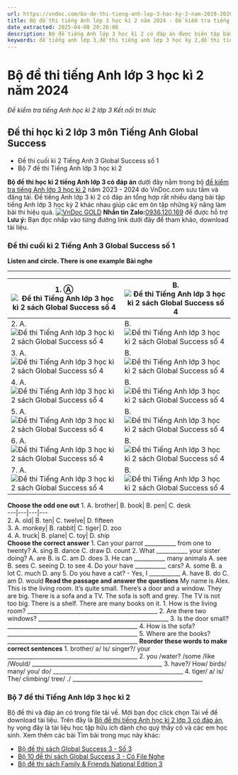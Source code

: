 ```yaml
---
url: https://vndoc.com/bo-de-thi-tieng-anh-lop-3-hoc-ky-2-nam-2019-2020-201029
title: Bộ đề thi tiếng Anh lớp 3 học kì 2 năm 2024 - Đề kiểm tra tiếng Anh học kì 2 lớp 3 Kết nối tri thức - VnDoc.com
date_extracted: 2025-04-08 20:26:06
description: Bộ đề tiếng Anh lớp 3 học kì 2 có đáp án được biên tập bám sát chương trình học kì 2 lớp 3 môn tiếng Anh giúp các em ôn tập kiến thức Từ vựng - Ngữ pháp tiếng Anh trọng tâm lớp 3 tập 2 hiệu quả.
keywords: đề tiếng anh lớp 3,đề thi tiếng anh lớp 3 học kỳ 2,đề thi tiếng anh lớp 3,de thi tieng anh lop 3 hoc ki 2,đề thi học kì 2 lớp 3 môn tiếng anh,đề thi tiếng anh lớp 3 kì 2,đề thi tiếng anh học kì 2 lớp 3,đề tiếng anh lớp 3 học kì 2,đề kiểm tra tiếng anh lớp 3 học kì 2,đề thi học kì 2 môn tiếng anh lớp 3,đề thi học kì 2 tiếng anh lớp 3
---
```


# Bộ đề thi tiếng Anh lớp 3 học kì 2 năm 2024
 _Đề kiểm tra tiếng Anh học kì 2 lớp 3 Kết nối tri thức_
## Đề thi học kì 2 lớp 3 môn Tiếng Anh Global Success
  * Đề thi cuối kì 2 Tiếng Anh 3 Global Success số 1
  * Bộ 7 đề thi Tiếng Anh lớp 3 học kì 2 

**Bộ đề thi học kì 2 tiếng Anh lớp 3 có đáp án** dưới đây nằm trong bộ [đề kiểm tra tiếng Anh lớp 3 học kì 2](<https://vndoc.com/de-thi-hoc-ki-2-lop-3-mon-tieng-anh>) năm 2023 - 2024 do VnDoc.com sưu tầm và đăng tải. Đề tiếng Anh lớp 3 kì 2 có đáp án tổng hợp rất nhiều dạng bài tập tiếng Anh lớp 3 học kỳ 2 khác nhau giúp các em ôn tập những kỹ năng làm bài thi hiệu quả.
[![VnDoc GOLD](https://i.vdoc.vn/data/image/2024/04/16/vndoc-gold.png)](<https://khoahoc.vn/dat-hang?appid=vndoc.com&productId=1> "VnDoc GOLD")
**Nhắn tin Zalo:**[0936.120.169](</goto?u=aHR0cHM6Ly96YWxvLm1lLzI1MTk5ODg5Mzc3MDAzOTY2NjE%3D>) để được hỗ trợ
**Lưu ý:** Bạn đọc nhấp vào từng đường link dưới đây để tham khảo, download tài liệu.
### **Đề thi cuối kì 2 Tiếng Anh 3 Global Success số 1**
**Listen and circle. There is one example**
**Bài nghe**
****
1\. Ⓐ![Đề thi Tiếng Anh lớp 3 học kì 2 sách Global Success số 4](https://i.vdoc.vn/data/image/2023/04/24/de-thi-tieng-anh-lop-3-hoc-ki-2-sach-global-success-so-4-1.png)|  B. ![Đề thi Tiếng Anh lớp 3 học kì 2 sách Global Success số 4](https://i.vdoc.vn/data/image/2023/04/24/de-thi-tieng-anh-lop-3-hoc-ki-2-sach-global-success-so-4-2.png)  
---|---  
2\. A. ![Đề thi Tiếng Anh lớp 3 học kì 2 sách Global Success số 4](https://i.vdoc.vn/data/image/2023/04/24/de-thi-tieng-anh-lop-3-hoc-ki-2-sach-global-success-so-4-3.png)| B. ![Đề thi Tiếng Anh lớp 3 học kì 2 sách Global Success số 4](https://i.vdoc.vn/data/image/2023/04/24/de-thi-tieng-anh-lop-3-hoc-ki-2-sach-global-success-so-4-4.png)  
3\. A. ![Đề thi Tiếng Anh lớp 3 học kì 2 sách Global Success số 4](https://i.vdoc.vn/data/image/2023/04/24/de-thi-tieng-anh-lop-3-hoc-ki-2-sach-global-success-so-4-5.png)| B. ![Đề thi Tiếng Anh lớp 3 học kì 2 sách Global Success số 4](https://i.vdoc.vn/data/image/2023/04/24/de-thi-tieng-anh-lop-3-hoc-ki-2-sach-global-success-so-4-6.png)  
4\. A. ![Đề thi Tiếng Anh lớp 3 học kì 2 sách Global Success số 4](https://i.vdoc.vn/data/image/2023/04/24/de-thi-tieng-anh-lop-3-hoc-ki-2-sach-global-success-so-4-7.png)| B. ![Đề thi Tiếng Anh lớp 3 học kì 2 sách Global Success số 4](https://i.vdoc.vn/data/image/2023/04/24/de-thi-tieng-anh-lop-3-hoc-ki-2-sach-global-success-so-4-8.png)  
5\. A. ![Đề thi Tiếng Anh lớp 3 học kì 2 sách Global Success số 4](https://i.vdoc.vn/data/image/2023/04/24/de-thi-tieng-anh-lop-3-hoc-ki-2-sach-global-success-so-4-9.png)| B. ![Đề thi Tiếng Anh lớp 3 học kì 2 sách Global Success số 4](https://i.vdoc.vn/data/image/2023/04/24/de-thi-tieng-anh-lop-3-hoc-ki-2-sach-global-success-so-4-10.png)  
6\. A. ![Đề thi Tiếng Anh lớp 3 học kì 2 sách Global Success số 4](https://i.vdoc.vn/data/image/2023/04/24/de-thi-tieng-anh-lop-3-hoc-ki-2-sach-global-success-so-4-11.png)| B. ![Đề thi Tiếng Anh lớp 3 học kì 2 sách Global Success số 4](https://i.vdoc.vn/data/image/2023/04/24/de-thi-tieng-anh-lop-3-hoc-ki-2-sach-global-success-so-4-12.png)  
7\. A. ![Đề thi Tiếng Anh lớp 3 học kì 2 sách Global Success số 4](https://i.vdoc.vn/data/image/2023/04/24/de-thi-tieng-anh-lop-3-hoc-ki-2-sach-global-success-so-4-13.png)| B. ![Đề thi Tiếng Anh lớp 3 học kì 2 sách Global Success số 4](https://i.vdoc.vn/data/image/2023/04/24/de-thi-tieng-anh-lop-3-hoc-ki-2-sach-global-success-so-4-14.png)  
**Choose the odd one out**
1\. A. brother| B.  book| B. pen| C. desk  
---|---|---|---  
2\. A. old| B. ten| C. twelve| D. fifteen  
3\. A. monkey| B. rabbit| C. tiger| D. zoo  
4\. A. truck| B. plane| C. toy| D. ship  
**Choose the correct answer**
1\. Can your parrot \_\_\_\_\_\_\_\_\_\_\_ from one to twenty?
A. sing
B. dance
C. draw
D. count
2\. What \_\_\_\_\_\_\_\_\_\_\_ your sister doing?
A. are
B. is
C. am
D. does
3\. He can \_\_\_\_\_\_\_\_\_\_\_ many animals
A. see
B. sees
C. seeing
D. to see
4\. Do your have \_\_\_\_\_\_\_\_\_\_\_ cars?
A. some
B. a lot
C. much
D. any
5\. Do you have a cat? - Yes, I \_\_\_\_\_\_\_\_\_\_\_
A. have
B. do
C. am
D. would
**Read the passage and answer the questions**
My name is Alex. This is the living room. It’s quite small. There’s a door and a window. They are big. There is a sofa and a TV. The sofa is soft and grey. The TV is not too big. There is a shelf. There are many  books on it.
1\. How is the living room?
\_\_\_\_\_\_\_\_\_\_\_\_\_\_\_\_\_\_\_\_\_\_\_\_\_\_\_\_\_\_\_\_\_\_\_\_\_\_\_\_\_\_\_\_\_\_
2\. Are there two windows?
\_\_\_\_\_\_\_\_\_\_\_\_\_\_\_\_\_\_\_\_\_\_\_\_\_\_\_\_\_\_\_\_\_\_\_\_\_\_\_\_\_\_\_\_\_\_
3\. Is the door small?
\_\_\_\_\_\_\_\_\_\_\_\_\_\_\_\_\_\_\_\_\_\_\_\_\_\_\_\_\_\_\_\_\_\_\_\_\_\_\_\_\_\_\_\_\_\_
4\. How is the sofa?
\_\_\_\_\_\_\_\_\_\_\_\_\_\_\_\_\_\_\_\_\_\_\_\_\_\_\_\_\_\_\_\_\_\_\_\_\_\_\_\_\_\_\_\_\_\_
5\. Where are the books?
\_\_\_\_\_\_\_\_\_\_\_\_\_\_\_\_\_\_\_\_\_\_\_\_\_\_\_\_\_\_\_\_\_\_\_\_\_\_\_\_\_\_\_\_\_\_
**Reorder these words to make correct sentences**
1\. brother/ a/ Is/ singer?/ your
\_\_\_\_\_\_\_\_\_\_\_\_\_\_\_\_\_\_\_\_\_\_\_\_\_\_\_\_\_\_\_\_\_\_\_\_\_\_\_\_\_\_\_\_\_\_
2\. you /water? /some /like /Would/
\_\_\_\_\_\_\_\_\_\_\_\_\_\_\_\_\_\_\_\_\_\_\_\_\_\_\_\_\_\_\_\_\_\_\_\_\_\_\_\_\_\_\_\_\_\_
3\. have?/ How/ birds/ many/ you/ do/
\_\_\_\_\_\_\_\_\_\_\_\_\_\_\_\_\_\_\_\_\_\_\_\_\_\_\_\_\_\_\_\_\_\_\_\_\_\_\_\_\_\_\_\_\_\_
4\. tiger/ a/ is/ The/ climbing/ tree/ ./
\_\_\_\_\_\_\_\_\_\_\_\_\_\_\_\_\_\_\_\_\_\_\_\_\_\_\_\_\_\_\_\_\_\_\_\_\_\_\_\_\_\_\_\_\_\_
### Bộ 7 đề thi Tiếng Anh lớp 3 học kì 2
Bộ đề thi và đáp án có trong file tải về. Mời bạn đọc click chọn Tải về để download tài liệu.
Trên đây là [Bộ đề thi tiếng Anh học kì 2 lớp 3 có đáp án](<https://vndoc.com/bo-de-thi-tieng-anh-lop-3-hoc-ky-2-nam-2019-2020-201029>), hy vọng đây là tài liệu học tập hữu ích dành cho quý thầy cô và các em học sinh.
Xem thêm các bài Tìm bài trong mục này khác:
  * [Bộ đề thi sách Global Success 3 - Số 3](</bo-de-thi-tieng-anh-lop-3-hoc-ki-2-sach-global-success-295980>)
  * [Bộ 10 đề thi sách Global Success 3 - Có File Nghe](</bo-de-thi-hoc-ki-2-tieng-anh-lop-3-global-success-338131>)
  * [Bộ đề thi sách Family & Friends National Edition 3](</bo-de-thi-hoc-ki-2-tieng-anh-lop-3-family-and-friends-338138>)

